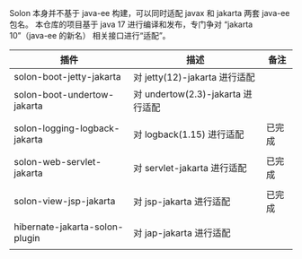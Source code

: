 Solon 本身并不基于 java-ee 构建，可以同时适配 javax 和 jakarta 两套 java-ee 包名。 本仓库的项目基于 java 17 进行编译和发布，专门争对 “jakarta 10”（java-ee 的新名） 相关接口进行“适配”。

| 插件                             | 描述                           | 备注  |
|--------------------------------|------------------------------|-----|
| solon-boot-jetty-jakarta       | 对 jetty(12)-jakarta 进行适配     |     |
| solon-boot-undertow-jakarta    | 对 undertow(2.3)-jakarta 进行适配 |     |
|                                |                              |     |
| solon-logging-logback-jakarta  | 对 logback(1.15) 进行适配         | 已完成    |
|                                |                              |     |
| solon-web-servlet-jakarta      | 对 servlet-jakarta 进行适配       | 已完成 |
|                                |                              |     |
| solon-view-jsp-jakarta         | 对 jsp-jakarta 进行适配           | 已完成 |
|                                |                              |     |
| hibernate-jakarta-solon-plugin | 对 jap-jakarta 进行适配           |     |
|                                |                              |     |
